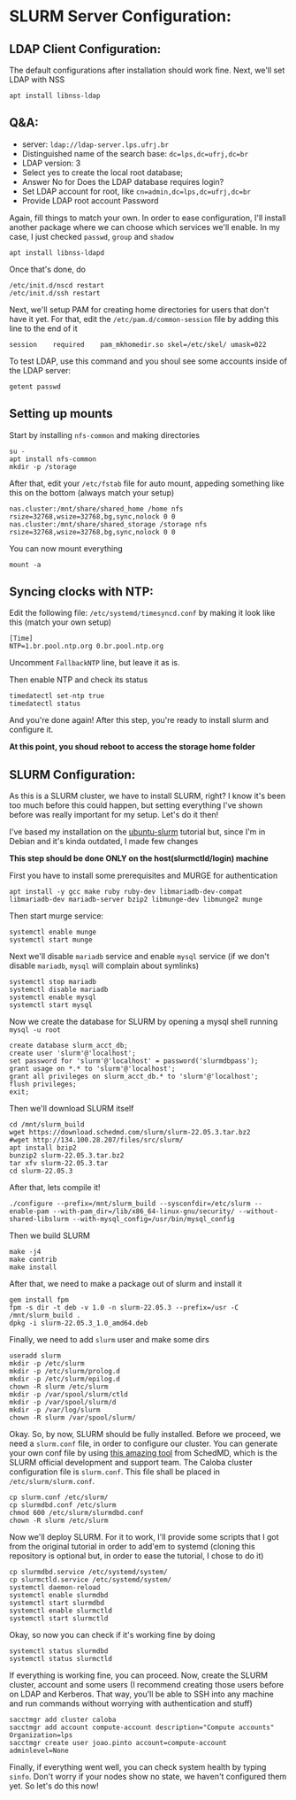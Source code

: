 

# SLURM Server Configuration:

## LDAP Client Configuration:

The default configurations after installation should work fine. Next, we'll set LDAP with NSS

```
apt install libnss-ldap
```

## Q&A:

- server: `ldap://ldap-server.lps.ufrj.br`
- Distinguished name of the search base: `dc=lps,dc=ufrj,dc=br`
- LDAP version: 3
- Select yes to create the local root database;
- Answer No for Does the LDAP database requires login?
- Set LDAP account for root, like `cn=admin,dc=lps,dc=ufrj,dc=br`
- Provide LDAP root account Password


Again, fill things to match your own. In order to ease configuration, I'll install another package where we can choose which services we'll enable. In my case, I just checked `passwd`, `group` and `shadow`

```
apt install libnss-ldapd
```

Once that's done, do

```
/etc/init.d/nscd restart
/etc/init.d/ssh restart
```

Next, we'll setup PAM for creating home directories for users that don't have it yet. For that, edit the `/etc/pam.d/common-session` file by adding this line to the end of it

```
session    required    pam_mkhomedir.so skel=/etc/skel/ umask=022
```

To test LDAP, use this command and you shoul see some accounts inside of the LDAP server:

```
getent passwd
```


## Setting up mounts

Start by installing `nfs-common` and making directories

```
su -
apt install nfs-common
mkdir -p /storage
```

After that, edit your `/etc/fstab` file for auto mount, appeding something like this on the bottom (always match your setup)

```
nas.cluster:/mnt/share/shared_home /home nfs rsize=32768,wsize=32768,bg,sync,nolock 0 0
nas.cluster:/mnt/share/shared_storage /storage nfs rsize=32768,wsize=32768,bg,sync,nolock 0 0
```

You can now mount everything

```
mount -a
```

## Syncing clocks with NTP:

Edit the following file: `/etc/systemd/timesyncd.conf` by making it look like this (match your own setup)

```
[Time]
NTP=1.br.pool.ntp.org 0.br.pool.ntp.org
```

Uncomment `FallbackNTP` line, but leave it as is.

Then enable NTP and check its status

```
timedatectl set-ntp true
timedatectl status
```

And you're done again! After this step, you're ready to install slurm and configure it.


**At this point, you shoud reboot to access the storage home folder** 


## SLURM Configuration:

As this is a SLURM cluster, we have to install SLURM, right? I know it's been too much before this could happen, but setting everything I've shown before was really important for my setup. Let's do it then!

I've based my installation on the [ubuntu-slurm](https://github.com/mknoxnv/ubuntu-slurm) tutorial but, since I'm in Debian and it's kinda outdated, I made few changes

**This step should be done ONLY on the host(slurmctld/login) machine**

First you have to install some prerequisites and MURGE for authentication

```
apt install -y gcc make ruby ruby-dev libmariadb-dev-compat libmariadb-dev mariadb-server bzip2 libmunge-dev libmunge2 munge
```

Then start murge service:

```
systemctl enable munge
systemctl start munge
```

Next we'll disable `mariadb` service and enable `mysql` service (if we don't disable `mariadb`, `mysql` will complain about symlinks)

```
systemctl stop mariadb
systemctl disable mariadb
systemctl enable mysql
systemctl start mysql
```

Now we create the database for SLURM by opening a mysql shell running `mysql -u root`

```
create database slurm_acct_db;
create user 'slurm'@'localhost';
set password for 'slurm'@'localhost' = password('slurmdbpass');
grant usage on *.* to 'slurm'@'localhost';
grant all privileges on slurm_acct_db.* to 'slurm'@'localhost';
flush privileges;
exit;
```

Then we'll download SLURM itself

```
cd /mnt/slurm_build
wget https://download.schedmd.com/slurm/slurm-22.05.3.tar.bz2
#wget http://134.100.28.207/files/src/slurm/
apt install bzip2
bunzip2 slurm-22.05.3.tar.bz2
tar xfv slurm-22.05.3.tar
cd slurm-22.05.3
```

After that, lets compile it!

```
./configure --prefix=/mnt/slurm_build --sysconfdir=/etc/slurm --enable-pam --with-pam_dir=/lib/x86_64-linux-gnu/security/ --without-shared-libslurm --with-mysql_config=/usr/bin/mysql_config
```

Then we build SLURM

```
make -j4
make contrib
make install
```

After that, we need to make a package out of slurm and install it

```
gem install fpm
fpm -s dir -t deb -v 1.0 -n slurm-22.05.3 --prefix=/usr -C /mnt/slurm_build .
dpkg -i slurm-22.05.3_1.0_amd64.deb
```

Finally, we need to add `slurm` user and make some dirs

```
useradd slurm
mkdir -p /etc/slurm 
mkdir -p /etc/slurm/prolog.d 
mkdir -p /etc/slurm/epilog.d 
chown -R slurm /etc/slurm
mkdir -p /var/spool/slurm/ctld 
mkdir -p /var/spool/slurm/d 
mkdir -p /var/log/slurm
chown -R slurm /var/spool/slurm/
```

Okay. So, by now, SLURM should be fully installed. Before we proceed, we need a `slurm.conf` file, in order to configure our cluster. You can generate your own conf file by using [this amazing tool](https://slurm.schedmd.com/configurator.html) from SchedMD, which is the SLURM official development and support team. The Caloba cluster 
configuration file is `slurm.conf`. This file shall be placed in `/etc/slurm/slurm.conf`.

```
cp slurm.conf /etc/slurm/
cp slurmdbd.conf /etc/slurm
chmod 600 /etc/slurm/slurmdbd.conf
chown -R slurm /etc/slurm
```

Now we'll deploy SLURM. For it to work, I'll provide some scripts that I got from the original tutorial in order to add'em to systemd (cloning this repository is optional but, in order to ease the tutorial, I chose to do it)

```
cp slurmdbd.service /etc/systemd/system/
cp slurmctld.service /etc/systemd/system/
systemctl daemon-reload
systemctl enable slurmdbd
systemctl start slurmdbd
systemctl enable slurmctld
systemctl start slurmctld
```

Okay, so now you can check if it's working fine by doing

```
systemctl status slurmdbd
systemctl status slurmctld
```

If everything is working fine, you can proceed. Now, create the SLURM cluster, account and some users (I recommend creating those users before on LDAP and Kerberos. That way, you'll be able to SSH into any machine and run commands without worrying with authentication and stuff)

```
sacctmgr add cluster caloba
sacctmgr add account compute-account description="Compute accounts" Organization=lps
sacctmgr create user joao.pinto account=compute-account adminlevel=None
```

Finally, if everything went well, you can check system health by typing `sinfo`. Don't worry if your nodes show no state, we haven't configured them yet. So let's do this now!
